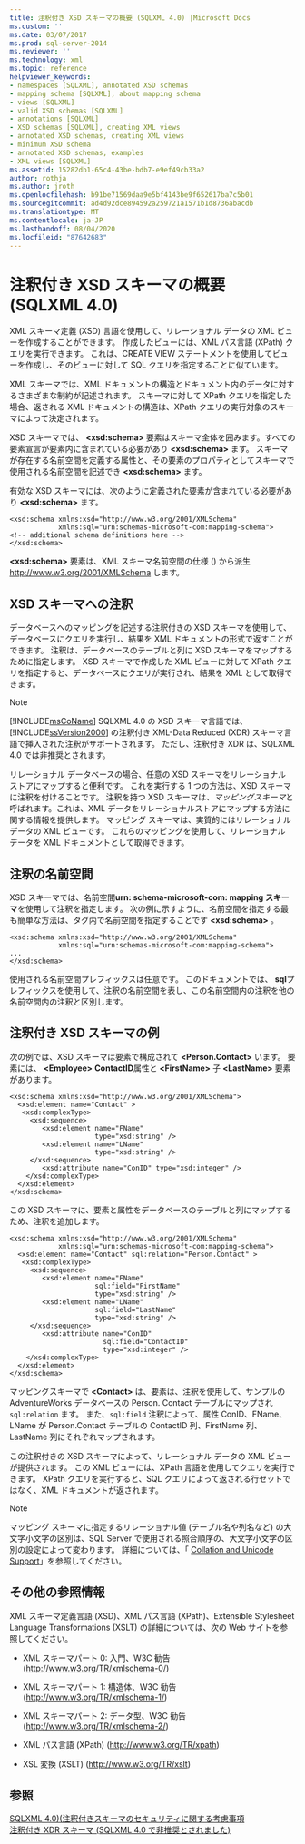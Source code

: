 ```yaml
---
title: 注釈付き XSD スキーマの概要 (SQLXML 4.0) |Microsoft Docs
ms.custom: ''
ms.date: 03/07/2017
ms.prod: sql-server-2014
ms.reviewer: ''
ms.technology: xml
ms.topic: reference
helpviewer_keywords:
- namespaces [SQLXML], annotated XSD schemas
- mapping schema [SQLXML], about mapping schema
- views [SQLXML]
- valid XSD schemas [SQLXML]
- annotations [SQLXML]
- XSD schemas [SQLXML], creating XML views
- annotated XSD schemas, creating XML views
- minimum XSD schema
- annotated XSD schemas, examples
- XML views [SQLXML]
ms.assetid: 15282db1-65c4-43be-bdb7-e9ef49cb33a2
author: rothja
ms.author: jroth
ms.openlocfilehash: b91be71569daa9e5bf4143be9f652617ba7c5b01
ms.sourcegitcommit: ad4d92dce894592a259721a1571b1d8736abacdb
ms.translationtype: MT
ms.contentlocale: ja-JP
ms.lasthandoff: 08/04/2020
ms.locfileid: "87642683"
---
```

# <a name="introduction-to-annotated-xsd-schemas-sqlxml-40"></a>注釈付き XSD スキーマの概要 (SQLXML 4.0)
  XML スキーマ定義 (XSD) 言語を使用して、リレーショナル データの XML ビューを作成することができます。 作成したビューには、XML パス言語 (XPath) クエリを実行できます。 これは、CREATE VIEW ステートメントを使用してビューを作成し、そのビューに対して SQL クエリを指定することに似ています。  
  
 XML スキーマでは、XML ドキュメントの構造とドキュメント内のデータに対するさまざまな制約が記述されます。 スキーマに対して XPath クエリを指定した場合、返される XML ドキュメントの構造は、XPath クエリの実行対象のスキーマによって決定されます。  
  
 XSD スキーマでは、 **\<xsd:schema>** 要素はスキーマ全体を囲みます。すべての要素宣言が要素内に含まれている必要があり **\<xsd:schema>** ます。 スキーマが存在する名前空間を定義する属性と、その要素のプロパティとしてスキーマで使用される名前空間を記述でき **\<xsd:schema>** ます。  
  
 有効な XSD スキーマには、次のように定義された要素が含まれている必要があり **\<xsd:schema>** ます。  
  
```  
<xsd:schema xmlns:xsd="http://www.w3.org/2001/XMLSchema"   
            xmlns:sql="urn:schemas-microsoft-com:mapping-schema">  
<!-- additional schema definitions here -->  
</xsd:schema>  
```  
  
 **\<xsd:schema>** 要素は、XML スキーマ名前空間の仕様 () から派生 http://www.w3.org/2001/XMLSchema します。  
  
## <a name="annotations-to-the-xsd-schema"></a>XSD スキーマへの注釈  
 データベースへのマッピングを記述する注釈付きの XSD スキーマを使用して、データベースにクエリを実行し、結果を XML ドキュメントの形式で返すことができます。 注釈は、データベースのテーブルと列に XSD スキーマをマップするために指定します。 XSD スキーマで作成した XML ビューに対して XPath クエリを指定すると、データベースにクエリが実行され、結果を XML として取得できます。  
  
> [!NOTE]  
>  [!INCLUDE[msCoName](../../../includes/msconame-md.md)] SQLXML 4.0 の XSD スキーマ言語では、[!INCLUDE[ssVersion2000](../../../includes/ssversion2000-md.md)] の注釈付き XML-Data Reduced (XDR) スキーマ言語で挿入された注釈がサポートされます。 ただし、注釈付き XDR は、SQLXML 4.0 では非推奨とされます。  
  
 リレーショナル データベースの場合、任意の XSD スキーマをリレーショナル ストアにマップすると便利です。 これを実行する 1 つの方法は、XSD スキーマに注釈を付けることです。 注釈を持つ XSD スキーマは、*マッピングスキーマ*と呼ばれます。これは、XML データをリレーショナルストアにマップする方法に関する情報を提供します。 マッピング スキーマは、実質的にはリレーショナル データの XML ビューです。 これらのマッピングを使用して、リレーショナル データを XML ドキュメントとして取得できます。  
  
## <a name="namespace-for-annotations"></a>注釈の名前空間  
 XSD スキーマでは、名前空間**urn: schema-microsoft-com: mapping スキーマ**を使用して注釈を指定します。 次の例に示すように、名前空間を指定する最も簡単な方法は、タグ内で名前空間を指定することです **\<xsd:schema>** 。  
  
```  
<xsd:schema xmlns:xsd="http://www.w3.org/2001/XMLSchema"   
            xmlns:sql="urn:schemas-microsoft-com:mapping-schema">  
...  
</xsd:schema>  
```  
  
 使用される名前空間プレフィックスは任意です。 このドキュメントでは、 **sql**プレフィックスを使用して、注釈の名前空間を表し、この名前空間内の注釈を他の名前空間内の注釈と区別します。  
  
## <a name="example-of-an-annotated-xsd-schema"></a>注釈付き XSD スキーマの例  
 次の例では、XSD スキーマは要素で構成されて **\<Person.Contact>** います。 要素には、 **\<Employee>** **ContactID**属性と **\<FirstName>** 子 **\<LastName>** 要素があります。  
  
```  
<xsd:schema xmlns:xsd="http://www.w3.org/2001/XMLSchema">  
  <xsd:element name="Contact" >  
   <xsd:complexType>  
     <xsd:sequence>  
        <xsd:element name="FName"    
                     type="xsd:string" />   
        <xsd:element name="LName"  
                     type="xsd:string" />  
     </xsd:sequence>  
        <xsd:attribute name="ConID" type="xsd:integer" />  
    </xsd:complexType>  
  </xsd:element>  
</xsd:schema>  
```  
  
 この XSD スキーマに、要素と属性をデータベースのテーブルと列にマップするため、注釈を追加します。  
  
```  
<xsd:schema xmlns:xsd="http://www.w3.org/2001/XMLSchema"  
            xmlns:sql="urn:schemas-microsoft-com:mapping-schema">  
  <xsd:element name="Contact" sql:relation="Person.Contact" >  
   <xsd:complexType>  
     <xsd:sequence>  
        <xsd:element name="FName"  
                     sql:field="FirstName"   
                     type="xsd:string" />   
        <xsd:element name="LName"    
                     sql:field="LastName"    
                     type="xsd:string" />  
     </xsd:sequence>  
        <xsd:attribute name="ConID"   
                       sql:field="ContactID"   
                       type="xsd:integer" />  
    </xsd:complexType>  
  </xsd:element>  
</xsd:schema>  
```  
  
 マッピングスキーマで **\<Contact>** は、要素は、注釈を使用して、サンプルの AdventureWorks データベースの Person. Contact テーブルにマップされ `sql:relation` ます。 また、`sql:field` 注釈によって、属性 ConID、FName、LName が Person.Contact テーブルの ContactID 列、FirstName 列、LastName 列にそれぞれマップされます。  
  
 この注釈付きの XSD スキーマによって、リレーショナル データの XML ビューが提供されます。 この XML ビューには、XPath 言語を使用してクエリを実行できます。 XPath クエリを実行すると、SQL クエリによって返される行セットではなく、XML ドキュメントが返されます。  
  
> [!NOTE]  
>  マッピング スキーマに指定するリレーショナル値 (テーブル名や列名など) の大文字小文字の区別は、SQL Server で使用される照合順序の、大文字小文字の区別の設定によって変わります。 詳細については、「 [Collation and Unicode Support](../../collations/collation-and-unicode-support.md)」を参照してください。  
  
## <a name="other-resources"></a>その他の参照情報  
 XML スキーマ定義言語 (XSD)、XML パス言語 (XPath)、Extensible Stylesheet Language Transformations (XSLT) の詳細については、次の Web サイトを参照してください。  
  
-   XML スキーマパート 0: 入門、W3C 勧告 (http://www.w3.org/TR/xmlschema-0/)  
  
-   XML スキーマパート 1: 構造体、W3C 勧告 (http://www.w3.org/TR/xmlschema-1/)  
  
-   XML スキーマパート 2: データ型、W3C 勧告 (http://www.w3.org/TR/xmlschema-2/)  
  
-   XML パス言語 (XPath) (http://www.w3.org/TR/xpath)  
  
-   XSL 変換 (XSLT) (http://www.w3.org/TR/xslt)  
  
## <a name="see-also"></a>参照  
 [SQLXML 4.0&#41;&#40;注釈付きスキーマのセキュリティに関する考慮事項](../../sqlxml-annotated-xsd-schemas-xpath-queries/security/annotated-schema-security-considerations-sqlxml-4-0.md)   
 [注釈付き XDR スキーマ &#40;SQLXML 4.0 で非推奨とされました&#41;](annotated-xdr-schemas-deprecated-in-sqlxml-4-0.md)  
  
  
